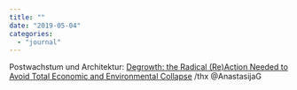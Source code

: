 ```yaml
---
title: ""
date: "2019-05-04"
categories: 
  - "journal"
---
```


Postwachstum und Architektur: [Degrowth: the Radical (Re)Action Needed to Avoid Total Economic and Environmental Collapse](https://www.archdaily.com/905546/degrowth-the-radical-re-action-needed-to-avoid-total-economic-and-environmental-collapse) /thx @AnastasijaG
